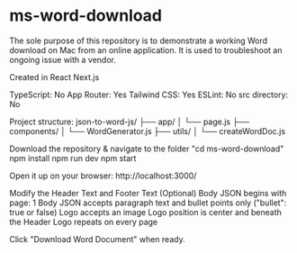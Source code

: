 # ms-word-download
The sole purpose of this repository is to demonstrate a working Word download on Mac from an online application.
It is used to troubleshoot an ongoing issue with a vendor.

Created in React Next.js

TypeScript: No
App Router: Yes
Tailwind CSS: Yes
ESLint: No
src directory: No

Project structure:
json-to-word-js/
├── app/
│   └── page.js
├── components/
│   └── WordGenerator.js
├── utils/
│   └── createWordDoc.js

Download the repository & navigate to the folder "cd ms-word-download"
npm install
npm run dev
npm start

Open it up on your browser: http://localhost:3000/

Modify the Header Text and Footer Text (Optional)
Body JSON begins with page: 1
Body JSON accepts paragraph text and bullet points only ("bullet": true or false)
Logo accepts an image
Logo position is center and beneath the Header
Logo repeats on every page

Click "Download Word Document" when ready.
